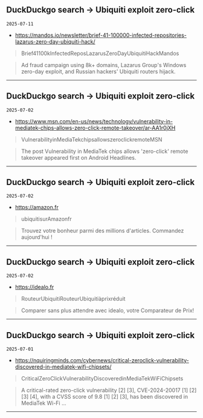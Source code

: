 ## DuckDuckgo search -> Ubiquiti exploit zero-click
`2025-07-11`

* https://mandos.io/newsletter/brief-41-100000-infected-repositories-lazarus-zero-day-ubiquiti-hack/

<blockquote>
 Brief41100kInfectedReposLazarusZeroDayUbiquitiHackMandos
</blockquote>
<blockquote>
Ad fraud campaign using 8k+ domains, Lazarus Group's Windows zero-day exploit, and Russian hackers' Ubiquiti routers hijack.
</blockquote>

---

## DuckDuckgo search -> Ubiquiti exploit zero-click
`2025-07-02`

* https://www.msn.com/en-us/news/technology/vulnerability-in-mediatek-chips-allows-zero-click-remote-takeover/ar-AA1r0jXH

<blockquote>
 VulnerabilityinMediaTekchipsallowszeroclickremoteMSN
</blockquote>
<blockquote>
The post Vulnerability in MediaTek chips allows 'zero-click' remote takeover appeared first on Android Headlines.
</blockquote>

---

## DuckDuckgo search -> Ubiquiti exploit zero-click
`2025-07-02`

* https://amazon.fr

<blockquote>
 ubiquitisurAmazonfr
</blockquote>
<blockquote>
Trouvez votre bonheur parmi des millions d'articles. Commandez aujourd'hui !
</blockquote>

---

## DuckDuckgo search -> Ubiquiti exploit zero-click
`2025-07-02`

* https://idealo.fr

<blockquote>
 RouteurUbiquitiRouteurUbiquitiàprixréduit
</blockquote>
<blockquote>
Comparer sans plus attendre avec idealo, votre Comparateur de Prix!
</blockquote>

---

## DuckDuckgo search -> Ubiquiti exploit zero-click
`2025-07-01`

* https://nquiringminds.com/cybernews/critical-zeroclick-vulnerability-discovered-in-mediatek-wifi-chipsets/

<blockquote>
 CriticalZeroClickVulnerabilityDiscoveredinMediaTekWiFiChipsets
</blockquote>
<blockquote>
A critical-rated zero-click vulnerability [2] [3], CVE-2024-20017 [1] [2] [3] [4], with a CVSS score of 9.8 [1] [2] [3], has been discovered in MediaTek Wi-Fi ...
</blockquote>

---

